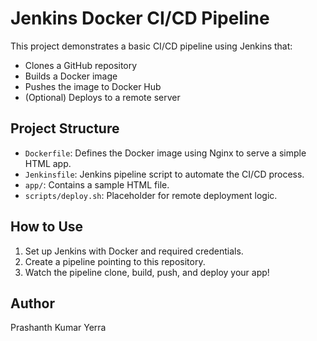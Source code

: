 # Jenkins Docker CI/CD Pipeline

This project demonstrates a basic CI/CD pipeline using Jenkins that:
- Clones a GitHub repository
- Builds a Docker image
- Pushes the image to Docker Hub
- (Optional) Deploys to a remote server

## Project Structure

- `Dockerfile`: Defines the Docker image using Nginx to serve a simple HTML app.
- `Jenkinsfile`: Jenkins pipeline script to automate the CI/CD process.
- `app/`: Contains a sample HTML file.
- `scripts/deploy.sh`: Placeholder for remote deployment logic.

## How to Use

1. Set up Jenkins with Docker and required credentials.
2. Create a pipeline pointing to this repository.
3. Watch the pipeline clone, build, push, and deploy your app!

## Author

Prashanth Kumar Yerra
